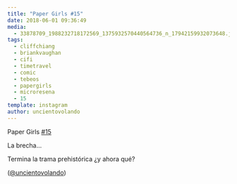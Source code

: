 ```yaml
---
title: "Paper Girls #15"
date: 2018-06-01 09:36:49
media: 
  - 33878709_1988232718172569_1375932570440564736_n_17942159932073648.jpg
tags: 
  - cliffchiang
  - briankvaughan
  - cifi
  - timetravel
  - comic
  - tebeos
  - papergirls
  - microresena
  - 15
template: instagram
author: uncientovolando
---
```


Paper Girls [#15](/tags/15)


La brecha...

 
Termina la trama prehistórica ¿y ahora qué?


([@uncientovolando](https://instagram.com/uncientovolando))







